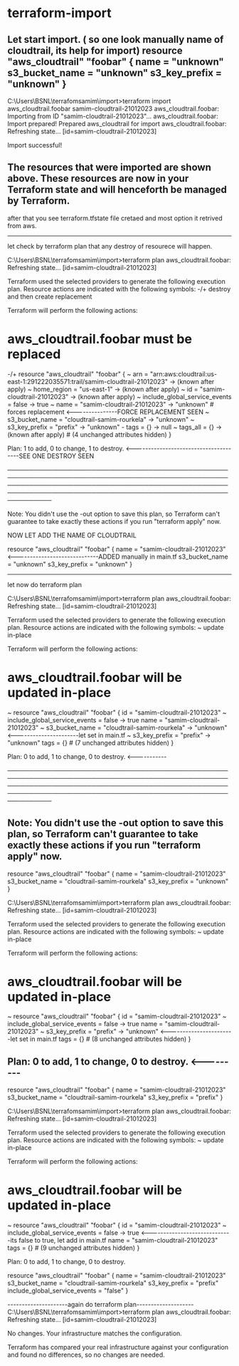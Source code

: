 # terraform-import
Let start import.
( so one look manually name of cloudtrail, its help for import)
resource "aws_cloudtrail" "foobar" {
  name                          = "unknown"
  s3_bucket_name                = "unknown"
  s3_key_prefix                 = "unknown"
}
-----------------------------------------------------------------------------------------

C:\Users\BSNL\terrafomsamim\import>terraform import aws_cloudtrail.foobar samim-cloudtrail-21012023
aws_cloudtrail.foobar: Importing from ID "samim-cloudtrail-21012023"...
aws_cloudtrail.foobar: Import prepared!
  Prepared aws_cloudtrail for import
aws_cloudtrail.foobar: Refreshing state... [id=samim-cloudtrail-21012023]

Import successful!

The resources that were imported are shown above. These resources are now in
your Terraform state and will henceforth be managed by Terraform.
---------------------------------------------------------------------------------------------
after that you see terraform.tfstate file cretaed and most option it retrived from aws.

-----------------------------------------------------------------------------
let check by terraform plan that any destroy of resourece will happen.

C:\Users\BSNL\terrafomsamim\import>terraform plan
aws_cloudtrail.foobar: Refreshing state... [id=samim-cloudtrail-21012023]

Terraform used the selected providers to generate the following execution plan. Resource actions are indicated with the following symbols:
-/+ destroy and then create replacement

Terraform will perform the following actions:

  # aws_cloudtrail.foobar must be replaced
-/+ resource "aws_cloudtrail" "foobar" {
      ~ arn                           = "arn:aws:cloudtrail:us-east-1:291222035571:trail/samim-cloudtrail-21012023" -> (known after apply)
      ~ home_region                   = "us-east-1" -> (known after apply)
      ~ id                            = "samim-cloudtrail-21012023" -> (known after apply)
      ~ include_global_service_events = false -> true
      ~ name                          = "samim-cloudtrail-21012023" -> "unknown" # forces replacement   <---------------FORCE REPLACEMENT SEEN
      ~ s3_bucket_name                = "cloudtrail-samim-rourkela" -> "unknown"
      ~ s3_key_prefix                 = "prefix" -> "unknown"
      - tags                          = {} -> null
      ~ tags_all                      = {} -> (known after apply)
        # (4 unchanged attributes hidden)
    }

Plan: 1 to add, 0 to change, 1 to destroy.   <--------------------------------------SEE ONE DESTROY SEEN

──────────────────────────────────────────────────────────────────────────────────────────────────────────────────────────────────────────────────────────────────────────────────────────────────────────────────

Note: You didn't use the -out option to save this plan, so Terraform can't guarantee to take exactly these actions if you run "terraform apply" now.


NOW LET ADD THE NAME OF CLOUDTRAIL

resource "aws_cloudtrail" "foobar" {
  name                          = "samim-cloudtrail-21012023"   <-----------------------------ADDED manually in main.tf
  s3_bucket_name                = "unknown"
  s3_key_prefix                 = "unknown"
}

-------------------------------------------------------------------------------------------------------------------
let now do terraform plan

C:\Users\BSNL\terrafomsamim\import>terraform plan
aws_cloudtrail.foobar: Refreshing state... [id=samim-cloudtrail-21012023]

Terraform used the selected providers to generate the following execution plan. Resource actions are indicated with the following symbols:
  ~ update in-place

Terraform will perform the following actions:

  # aws_cloudtrail.foobar will be updated in-place
  ~ resource "aws_cloudtrail" "foobar" {
        id                            = "samim-cloudtrail-21012023"
      ~ include_global_service_events = false -> true
        name                          = "samim-cloudtrail-21012023"
      ~ s3_bucket_name                = "cloudtrail-samim-rourkela" -> "unknown"     <----------------------let set in main.tf
      ~ s3_key_prefix                 = "prefix" -> "unknown"
        tags                          = {}
        # (7 unchanged attributes hidden)
    }

Plan: 0 to add, 1 to change, 0 to destroy.   <-----------

──────────────────────────────────────────────────────────────────────────────────────────────────────────────────────────────────────────────────────────────────────────────────────────────────────────────────

Note: You didn't use the -out option to save this plan, so Terraform can't guarantee to take exactly these actions if you run "terraform apply" now.
--------------------------------------------------------------------------------

resource "aws_cloudtrail" "foobar" {
  name                          = "samim-cloudtrail-21012023"
  s3_bucket_name                = "cloudtrail-samim-rourkela"
  s3_key_prefix                 = "unknown"
}

C:\Users\BSNL\terrafomsamim\import>terraform plan
aws_cloudtrail.foobar: Refreshing state... [id=samim-cloudtrail-21012023]

Terraform used the selected providers to generate the following execution plan. Resource actions are indicated with the following symbols:
  ~ update in-place

Terraform will perform the following actions:

  # aws_cloudtrail.foobar will be updated in-place
  ~ resource "aws_cloudtrail" "foobar" {
        id                            = "samim-cloudtrail-21012023"
      ~ include_global_service_events = false -> true
        name                          = "samim-cloudtrail-21012023"
      ~ s3_key_prefix                 = "prefix" -> "unknown"            <-----------------------let set in main.tf
        tags                          = {}
        # (8 unchanged attributes hidden)
    }

Plan: 0 to add, 1 to change, 0 to destroy.  <---------
------------------------------------------------------------
resource "aws_cloudtrail" "foobar" {
  name                          = "samim-cloudtrail-21012023"
  s3_bucket_name                = "cloudtrail-samim-rourkela"
  s3_key_prefix                 = "prefix"
}

C:\Users\BSNL\terrafomsamim\import>terraform plan
aws_cloudtrail.foobar: Refreshing state... [id=samim-cloudtrail-21012023]

Terraform used the selected providers to generate the following execution plan. Resource actions are indicated with the following symbols:
  ~ update in-place

Terraform will perform the following actions:

  # aws_cloudtrail.foobar will be updated in-place
  ~ resource "aws_cloudtrail" "foobar" {
        id                            = "samim-cloudtrail-21012023"
      ~ include_global_service_events = false -> true               <-----------------------------its false to true, let add in main.tf
        name                          = "samim-cloudtrail-21012023"
        tags                          = {}
        # (9 unchanged attributes hidden)
    }

Plan: 0 to add, 1 to change, 0 to destroy.

resource "aws_cloudtrail" "foobar" {
  name                          = "samim-cloudtrail-21012023"
  s3_bucket_name                = "cloudtrail-samim-rourkela"
  s3_key_prefix                 = "prefix"
  include_global_service_events = "false"
}

---------------------again do terraform plan--------------------
C:\Users\BSNL\terrafomsamim\import>terraform plan
aws_cloudtrail.foobar: Refreshing state... [id=samim-cloudtrail-21012023]

No changes. Your infrastructure matches the configuration.

Terraform has compared your real infrastructure against your configuration and found no differences, so no changes are needed.

